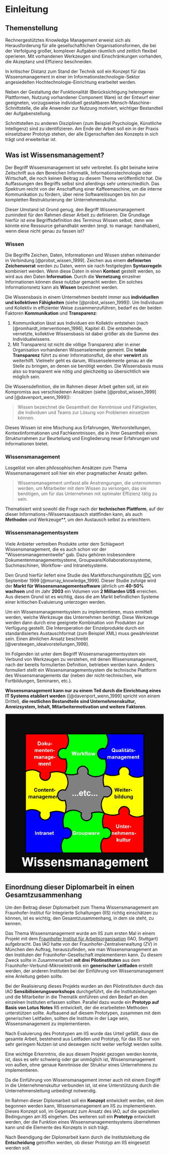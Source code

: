 # Einleitung
## Themenstellung
Rechnergestütztes Knowledge Management erweist sich als Herausforderung für alle gesellschaftlichen Organisationsformen, die bei der Verfolgung großer, komplexer Aufgaben räumlich und zeitlich flexibel operieren. Mit vorhandenen Werkzeugen sind Einschränkungen vorhanden, die Akzeptanz und Effizienz beschneiden.

In kritischer Distanz zum Stand der Technik soll ein Konzept für das Wissensmanagement in einer im Informationstechnologie-Sektor angesiedelten Hochtechnologie-Einrichtung erarbeitet werden.

Neben der Gestaltung der Funktionalität (Berücksichtigung heterogener Plattformen, Nutzung vorhandener Component Ware) ist der Entwurf einer geeigneten, vorzugsweise individuell gestaltbaren Mensch-Maschine-Schnittstelle, die alle Anwender zur Nutzung motiviert, wichtiger Bestandteil der Aufgabenstellung.

Schnittstellen zu anderen Disziplinen (zum Beispiel Psychologie, Künstliche Intelligenz) sind zu identifizieren. Am Ende der Arbeit soll ein in der Praxis einsetzbarer Prototyp stehen, der alle Eigenschaften des Konzepts in sich trägt und erweiterbar ist.

## Was ist Wissensmanagement?
Der Begriff Wissensmanagement ist sehr verbreitet. Es gibt beinahe keine Zeitschrift aus den Bereichen Informatik, Informationstechnologie oder Wirtschaft, die noch keinen Beitrag zu diesem Thema veröffentlicht hat. Die Auffassungen des Begriffs selbst sind allerdings sehr unterschiedlich. Das Spektrum reicht von der Anschaffung einer Kaffeemaschine, um die interne Kommunikation zu fördern, über reine Softwarelösungen bis hin zur kompletten Restrukturierung der Unternehmenskultur.

Dieser Umstand ist Grund genug, den Begriff Wissensmanagement zumindest für den Rahmen dieser Arbeit zu definieren. Die Grundlage hierfür ist eine Begriffsdefinition des Terminus Wissen selbst, denn wie könnte eine Ressource gehandhabt werden (engl. to manage: handhaben), wenn diese nicht genau zu fassen ist?

### Wissen
Die Begriffe Zeichen, Daten, Informationen und Wissen stehen miteinander in Verbindung [@probst_wissen_1999]. Zeichen aus einem **definierten Zeichenvorrat** werden zu Daten, wenn sie nach festgelegten **Syntaxregeln** kombiniert werden. Wenn diese Daten in einen **Kontext** gestellt werden, so wird aus den Daten **Information**. Durch die **Vernetzung** einzelner Informationen können diese nutzbar gemacht werden. Ein solches Informationsnetz kann als **Wissen** bezeichnet werden.

Die Wissensbasis in einem Unternehmen besteht immer aus **individuellen und kollektiven Fähigkeiten** (siehe [@probst_wissen_1999]). Um Individuum und Kollektiv in effizienter Weise zusammenzuführen, bedarf es der beiden Faktoren **Kommunikation** und **Transparenz**:

1. Kommunikation lässt aus Individuen ein Kollektiv entstehen (nach [@romhardt_interventionen_1996], Kapitel 4). Die entstehende, vernetzte, kollektive Wissensbasis ist dabei größer als die Summe des Individualwissens.
1. Mit Transparenz ist nicht die völlige Transparenz aller in einer Organisation vorhandenen Wissenselemente gemeint. Die **totale Transparenz** führt zu einer Informationsflut, die eher **verwirrt** als weiterhilft. Vielmehr geht es darum, Wissenselemente genau an die Stelle zu bringen, an denen sie benötigt werden. Die Wissensbasis muss also so transparent wie nötig und gleichzeitig so übersichtlich wie möglich sein.

Die Wissensdefinition, die im Rahmen dieser Arbeit gelten soll, ist ein Kompromiss aus verschiedenen Ansätzen (siehe [@probst_wissen_1999] und [@davenport_wenn_1999]):

> Wissen bezeichnet die Gesamtheit der Kenntnisse und Fähigkeiten, die Individuen und Teams zur Lösung von Problemen einsetzen können.

Dieses Wissen ist eine Mischung aus Erfahrungen, Wertvorstellungen, Kontextinformationen und Fachkenntnissen, die in ihrer Gesamtheit einen Strukturrahmen zur Beurteilung und Eingliederung neuer Erfahrungen und Informationen bietet.

### Wissensmanagement
Losgelöst von allen philosophischen Ansätzen zum Thema Wissensmanagement soll hier ein eher pragmatischer Ansatz gelten.

> Wissensmanagement umfasst alle Anstrengungen, die unternommen werden, um Mitarbeiter mit dem Wissen zu versorgen, das sie benötigen, um für das Unternehmen mit optimaler Effizienz tätig zu sein.

Thematisiert wird sowohl die Frage nach der **technischen Plattform**, auf der dieser Informations-/Wissensaustausch stattfinden kann, als auch **Methoden** und Werkzeuge**, um den Austausch selbst zu erleichtern.

### Wissensmanagementsystem
Viele Anbieter vertreiben Produkte unter dem Schlagwort Wissensmanagement, die es auch schon vor der "Wissensmanagementwelle" gab. Dazu gehören insbesondere Dokumentenmanagementsysteme, Groupware/Kollaborationssysteme, Suchmaschinen, Workflow- und Intranetsysteme.

Den Grund hierfür liefert eine Studie des Marktforschungsinstituts [IDC](https://www.idc.com) vom September 1999 [@murray_knowledge_1999]. Dieser Studie zufolge wird der **Markt für Wissensmanagementsoftware** jährlich um **40-50% wachsen** und im Jahr **2003** ein Volumen von **2 Milliarden US$** erreichen. Aus diesem Grund ist es wichtig, dass die am Markt befindlichen Systeme einer kritischen Evaluierung unterzogen werden.

Um ein Wissensmanagementsystem zu implementieren, muss ermittelt werden, welche Werkzeuge das Unternehmen benötigt. Diese Werkzeuge werden dann durch eine geeignete Kombination von Produkten zur Verfügung gestellt. Die Interoperation der Einzelprodukte durch ein standardisiertes Austauschformat (zum Beispiel XML) muss gewährleistet sein. Einen ähnlichen Ansatz beschreibt [@versteegen_idealvorstellungen_1999].

Im Folgenden ist unter dem Begriff Wissensmanagementsystem ein Verbund von Werkzeugen zu verstehen, mit denen Wissensmanagement, nach der bereits formulierten Definition, betrieben werden kann. Anders formuliert stellt ein Wissensmanagementsystem die technische Plattform des Wissensmanagements dar (neben der nicht-technischen, wie Fortbildungen, Seminaren, etc.).

**Wissensmanagement kann nur zu einem Teil durch die Einrichtung eines IT Systems etabliert werden** ([@davenport_wenn_1999] spricht von einem Drittel), **die restlichen Bestandteile sind Unternehmenskultur, Anreizsystem, Inhalt, Mitarbeitermotivation und weitere Faktoren**.

![Komponenten des Wissensmanagement](./img/komponenten-des-wissensmanagements.png)

## Einordnung dieser Diplomarbeit in einen Gesamtzusammenhang
Um den Beitrag dieser Diplomarbeit zum Thema Wissensmanagement am Fraunhofer-Institut für Integrierte Schaltungen (IIS) richtig einschätzen zu können, ist es wichtig, den Gesamtzusammenhang, in dem sie steht, zu kennen.

Das Thema Wissensmanagement wurde am IIS zum ersten Mal in einem Projekt mit dem [Fraunhofer Institut für Arbeitsorganisation](https://www.iao.fraunhofer.de) (IAO, Stuttgart) aufgebracht. Das IAO hatte von der Fraunhofer-Zentralverwaltung (ZV) in München den Auftrag, herauszufinden, wie man Wissensmanagement an den Instituten der Fraunhofer-Gesellschaft implementieren kann. Zu diesem Zweck sollte in Zusammenarbeit **mit drei Pilotinstituten** aus dem Fraunhofer-Verbund-Mikroelektronik ein **generischer Leitfaden** erstellt werden, der anderen Instituten bei der Einführung von Wissensmanagement eine Anleitung geben sollte.

Bei der Realisierung dieses Projekts wurden an den Pilotinstituten durch das IAO **Sensibilisierungsworkshops** durchgeführt, die die Institutsleitungen und die Mitarbeiter in die Thematik einführen und den Bedarf an den einzelnen Instituten erfassen sollten. Parallel dazu wurde ein **Prototyp auf Basis von Lotus Notes** R5 entwickelt, der die erarbeiteten Methoden unterstützen sollte. Aufbauend auf diesem Prototypen, zusammen mit dem generischen Leitfaden, sollten die Institute in der Lage sein, Wissensmanagement zu implementieren.

Nach Evaluierung des Prototypen am IIS wurde das Urteil gefällt, dass die gesamte Arbeit, bestehend aus Leitfaden und Prototyp, für das IIS nur von sehr geringem Nutzen ist und deswegen nicht weiter verfolgt werden sollte.

Eine wichtige Erkenntnis, die aus diesem Projekt gezogen werden konnte, ist, dass es sehr schwierig oder gar unmöglich ist, Wissensmanagement von außen, ohne genaue Kenntnisse der Struktur eines Unternehmens zu implementieren.

Da die Einführung von Wissensmanagement immer auch mit einem Eingriff in die Unternehmenskultur verbunden ist, ist eine Unterstützung durch die Unternehmensleitung unbedingt notwendig.

Im Rahmen dieser Diplomarbeit soll ein **Konzept** entwickelt werden, mit dem begonnen werden kann, Wissensmanagement am IIS zu implementieren. Dieses Konzept soll, im Gegensatz zum Ansatz des IAO, auf die speziellen Bedingungen am IIS eingehen. Des weiteren soll ein **Prototyp** entwickelt werden, der die Funktion eines Wissensmanagementsystems übernehmen kann und die Elemente des Konzepts in sich trägt.

Nach Beendigung der Diplomarbeit kann durch die Institutsleitung die **Entscheidung** getroffen werden, ob dieser Prototyp am IIS eingesetzt werden soll.
